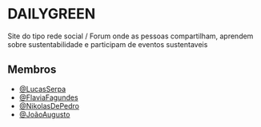 
# DAILYGREEN

Site do tipo rede social / Forum onde as pessoas compartilham, aprendem sobre sustentabilidade e participam de eventos sustentaveis

## Membros

- [@LucasSerpa](https://www.github.com/Garudaakuma)
- [@FlaviaFagundes](https://github.com/flaviacfagundes)
- [@NikolasDePedro](https://www.github.com/Nikolas2606)
- [@JoãoAugusto](https://github.com/joao-au)
